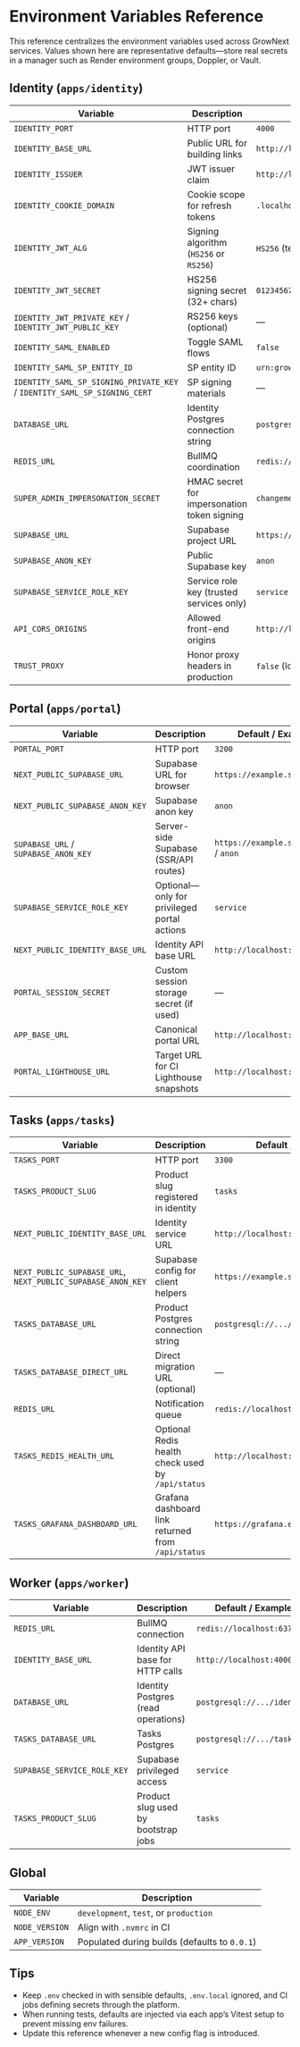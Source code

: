 # Environment Variables Reference

This reference centralizes the environment variables used across GrowNext services. Values shown here are representative defaults—store real secrets in a manager such as Render environment groups, Doppler, or Vault.

## Identity (`apps/identity`)

| Variable | Description | Default / Example |
| --- | --- | --- |
| `IDENTITY_PORT` | HTTP port | `4000` |
| `IDENTITY_BASE_URL` | Public URL for building links | `http://localhost:4000` |
| `IDENTITY_ISSUER` | JWT issuer claim | `http://localhost:4000` |
| `IDENTITY_COOKIE_DOMAIN` | Cookie scope for refresh tokens | `.localhost` |
| `IDENTITY_JWT_ALG` | Signing algorithm (`HS256` or `RS256`) | `HS256` (tests) |
| `IDENTITY_JWT_SECRET` | HS256 signing secret (32+ chars) | `0123456789abcdef0123456789abcdef` |
| `IDENTITY_JWT_PRIVATE_KEY` / `IDENTITY_JWT_PUBLIC_KEY` | RS256 keys (optional) | — |
| `IDENTITY_SAML_ENABLED` | Toggle SAML flows | `false` |
| `IDENTITY_SAML_SP_ENTITY_ID` | SP entity ID | `urn:grownext:identity` |
| `IDENTITY_SAML_SP_SIGNING_PRIVATE_KEY` / `IDENTITY_SAML_SP_SIGNING_CERT` | SP signing materials | — |
| `DATABASE_URL` | Identity Postgres connection string | `postgresql://.../identity` |
| `REDIS_URL` | BullMQ coordination | `redis://localhost:6379` |
| `SUPER_ADMIN_IMPERSONATION_SECRET` | HMAC secret for impersonation token signing | `changeme-super-admin-secret` |
| `SUPABASE_URL` | Supabase project URL | `https://example.supabase.co` |
| `SUPABASE_ANON_KEY` | Public Supabase key | `anon` |
| `SUPABASE_SERVICE_ROLE_KEY` | Service role key (trusted services only) | `service` |
| `API_CORS_ORIGINS` | Allowed front-end origins | `http://localhost:3200,http://localhost:3300` |
| `TRUST_PROXY` | Honor proxy headers in production | `false` (local) |

## Portal (`apps/portal`)

| Variable | Description | Default / Example |
| --- | --- | --- |
| `PORTAL_PORT` | HTTP port | `3200` |
| `NEXT_PUBLIC_SUPABASE_URL` | Supabase URL for browser | `https://example.supabase.co` |
| `NEXT_PUBLIC_SUPABASE_ANON_KEY` | Supabase anon key | `anon` |
| `SUPABASE_URL` / `SUPABASE_ANON_KEY` | Server-side Supabase (SSR/API routes) | `https://example.supabase.co` / `anon` |
| `SUPABASE_SERVICE_ROLE_KEY` | Optional—only for privileged portal actions | `service` |
| `NEXT_PUBLIC_IDENTITY_BASE_URL` | Identity API base URL | `http://localhost:4000` |
| `PORTAL_SESSION_SECRET` | Custom session storage secret (if used) | — |
| `APP_BASE_URL` | Canonical portal URL | `http://localhost:3200` |
| `PORTAL_LIGHTHOUSE_URL` | Target URL for CI Lighthouse snapshots | `http://localhost:3200` |

## Tasks (`apps/tasks`)

| Variable | Description | Default / Example |
| --- | --- | --- |
| `TASKS_PORT` | HTTP port | `3300` |
| `TASKS_PRODUCT_SLUG` | Product slug registered in identity | `tasks` |
| `NEXT_PUBLIC_IDENTITY_BASE_URL` | Identity service URL | `http://localhost:4000` |
| `NEXT_PUBLIC_SUPABASE_URL`, `NEXT_PUBLIC_SUPABASE_ANON_KEY` | Supabase config for client helpers | `https://example.supabase.co`, `anon` |
| `TASKS_DATABASE_URL` | Product Postgres connection string | `postgresql://.../tasks` |
| `TASKS_DATABASE_DIRECT_URL` | Direct migration URL (optional) | — |
| `REDIS_URL` | Notification queue | `redis://localhost:6379` |
| `TASKS_REDIS_HEALTH_URL` | Optional Redis health check used by `/api/status` | `http://localhost:6380/healthz` |
| `TASKS_GRAFANA_DASHBOARD_URL` | Grafana dashboard link returned from `/api/status` | `https://grafana.example.com/d/tasks` |

## Worker (`apps/worker`)

| Variable | Description | Default / Example |
| --- | --- | --- |
| `REDIS_URL` | BullMQ connection | `redis://localhost:6379` |
| `IDENTITY_BASE_URL` | Identity API base for HTTP calls | `http://localhost:4000` |
| `DATABASE_URL` | Identity Postgres (read operations) | `postgresql://.../identity` |
| `TASKS_DATABASE_URL` | Tasks Postgres | `postgresql://.../tasks` |
| `SUPABASE_SERVICE_ROLE_KEY` | Supabase privileged access | `service` |
| `TASKS_PRODUCT_SLUG` | Product slug used by bootstrap jobs | `tasks` |

## Global

| Variable | Description |
| --- | --- |
| `NODE_ENV` | `development`, `test`, or `production` |
| `NODE_VERSION` | Align with `.nvmrc` in CI |
| `APP_VERSION` | Populated during builds (defaults to `0.0.1`) |

## Tips

- Keep `.env` checked in with sensible defaults, `.env.local` ignored, and CI jobs defining secrets through the platform.
- When running tests, defaults are injected via each app’s Vitest setup to prevent missing env failures.
- Update this reference whenever a new config flag is introduced.
